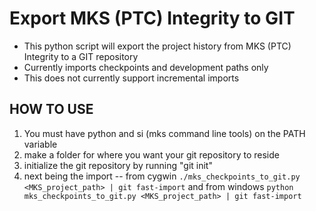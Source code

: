 # Export MKS (PTC) Integrity to GIT
* This python script will export the project history from MKS (PTC) Integrity to a GIT repository
* Currently imports checkpoints and development paths only
* This does not currently support incremental imports

## HOW TO USE
1. You must have python and si (mks command line tools) on the PATH variable
2. make a folder for where you want your git repository to reside
3. initialize the git repository by running "git init"
4. next being the import -- from cygwin ```./mks_checkpoints_to_git.py <MKS_project_path> | git fast-import``` and from windows ```python mks_checkpoints_to_git.py <MKS_project_path> | git fast-import```

